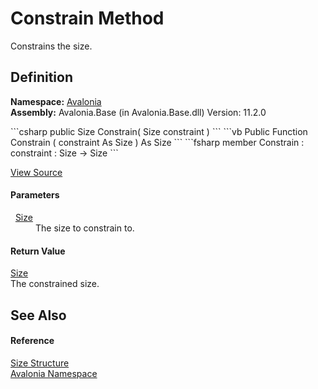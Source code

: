 # Constrain Method


Constrains the size.



## Definition
**Namespace:** <a href="N_Avalonia">Avalonia</a>  
**Assembly:** Avalonia.Base (in Avalonia.Base.dll) Version: 11.2.0

<Tabs groupId="api-code-preview">
<TabItem value="csharp" label="C#">
```csharp
public Size Constrain(
	Size constraint
)
```
</TabItem>
<TabItem value="vb" label="VB">
```vb
Public Function Constrain ( 
	constraint As Size
) As Size
```
</TabItem>
<TabItem value="fsharp" label="F#">
```fsharp
member Constrain : 
        constraint : Size -> Size 
```
</TabItem>
</Tabs>



<a href="https://github.com/AvaloniaUI/Avalonia/tree/master/src/Avalonia.Base/Size.cs#L178" title="View the source code">View Source</a>



#### Parameters
<dl><dt>  <a href="T_Avalonia_Size">Size</a></dt><dd>The size to constrain to.</dd></dl>

#### Return Value
<a href="T_Avalonia_Size">Size</a>  
The constrained size.

## See Also


#### Reference
<a href="T_Avalonia_Size">Size Structure</a>  
<a href="N_Avalonia">Avalonia Namespace</a>  

